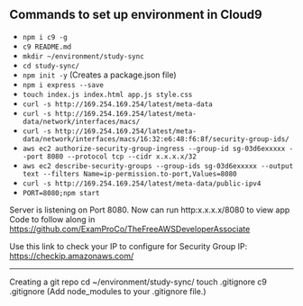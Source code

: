 **Commands to set up environment in Cloud9**
---

- `npm i c9 -g`
- `c9 README.md`
- `mkdir ~/environment/study-sync`
- `cd study-sync/`
- `npm init -y` (Creates a package.json file)
- `npm i express --save`
- `touch index.js index.html app.js style.css`
- `curl -s http://169.254.169.254/latest/meta-data`
- `curl -s http://169.254.169.254/latest/meta-data/network/interfaces/macs/`
- `curl -s http://169.254.169.254/latest/meta-data/network/interfaces/macs/16:32:e6:48:f6:8f/security-group-ids/`
- `aws ec2 authorize-security-group-ingress --group-id sg-03d6exxxxx --port 8080 --protocol tcp --cidr x.x.x.x/32`
- `aws ec2 describe-security-groups --group-ids sg-03d6exxxxx --output text --filters Name=ip-permission.to-port,Values=8080`
- `curl -s http://169.254.169.254/latest/meta-data/public-ipv4`
- `PORT=8080;npm start`

Server is listening on Port 8080. Now can run http:x.x.x.x/8080 to view app
Code to follow along in https://github.com/ExamProCo/TheFreeAWSDeveloperAssociate

Use this link to check your IP to configure for Security Group IP: https://checkip.amazonaws.com/

---
Creating a git repo
cd ~/environment/study-sync/
touch .gitignore
c9 .gitignore (Add node_modules to your .gitignore file.)
